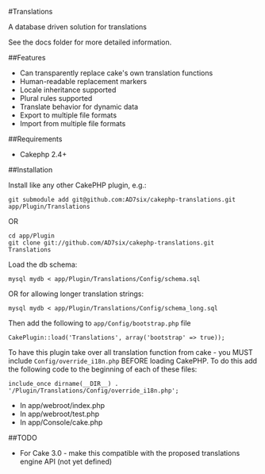 #Translations

A database driven solution for translations

See the docs folder for more detailed information.

##Features

 * Can transparently replace cake's own translation functions
 * Human-readable replacement markers
 * Locale inheritance supported
 * Plural rules supported
 * Translate behavior for dynamic data
 * Export to multiple file formats
 * Import from multiple file formats

##Requirements

 * Cakephp 2.4+

##Installation

Install like any other CakePHP plugin, e.g.:

    git submodule add git@github.com:AD7six/cakephp-translations.git app/Plugin/Translations

OR

    cd app/Plugin
    git clone git://github.com/AD7six/cakephp-translations.git Translations

Load the db schema:

	mysql mydb < app/Plugin/Translations/Config/schema.sql

OR for allowing longer translation strings:

	mysql mydb < app/Plugin/Translations/Config/schema_long.sql

Then add the following to `app/Config/bootstrap.php` file

	CakePlugin::load('Translations', array('bootstrap' => true));

To have this plugin take over all translation function from cake - you MUST include
`Config/override_i18n.php` BEFORE loading CakePHP. To do this add the following code to the
beginning of each of these files:

    include_once dirname(__DIR__) . '/Plugin/Translations/Config/override_i18n.php';

 * 	In app/webroot/index.php
 * 	In app/webroot/test.php
 * 	In app/Console/cake.php

##TODO

 * For Cake 3.0 - make this compatible with the proposed translations engine API (not yet defined)

